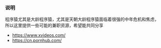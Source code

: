 ### 说明
程序猿尤其是大龄程序猿，尤其是天朝大龄程序猿面临着很强的中年危机和焦虑，所以这里提供一些可能的兼职资源，希望能共同分享
* https://www.xvideos.com/
* https://cn.pornhub.com/
